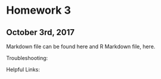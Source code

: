# Homework 3

## October 3rd, 2017

Markdown file can be found here and R Markdown file, here.

Troubleshooting:



Helpful Links:


